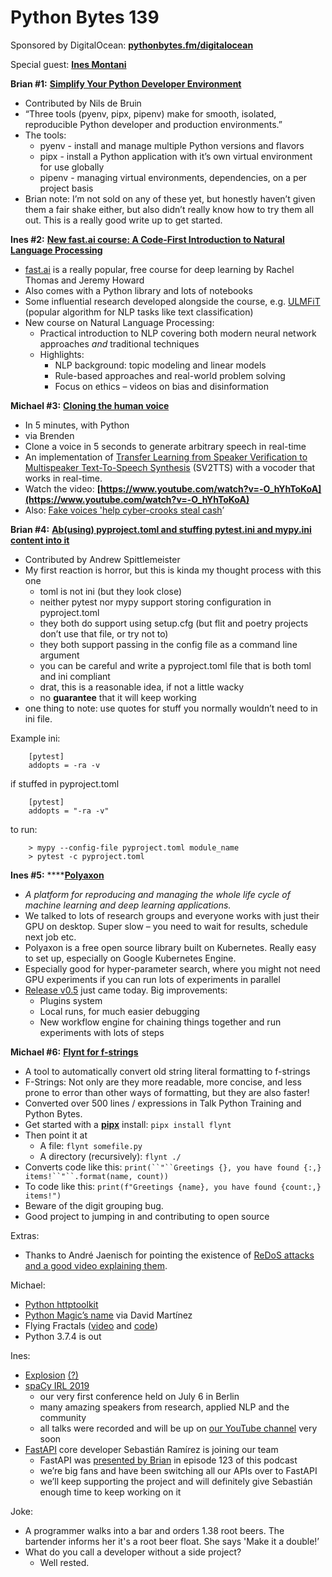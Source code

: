 # Python Bytes 139
Sponsored by DigitalOcean: [**pythonbytes.fm/digitalocean**](https://pythonbytes.fm/digitalocean)

Special guest: [**Ines Montani**](https://twitter.com/_inesmontani)

**Brian #1:** [**Simplify Your Python Developer Environment**](https://medium.com/expedia-group-tech/simplify-your-python-developer-environment-aba90f32dddb)

- Contributed by Nils de Bruin
- “Three tools (pyenv, pipx, pipenv) make for smooth, isolated, reproducible Python developer and production environments.”
- The tools:
	- pyenv - install and manage multiple Python versions and flavors
	- pipx - install a Python application with it’s own virtual environment for use globally
	- pipenv - managing virtual environments, dependencies, on a per project basis
- Brian note: I’m not sold on any of these yet, but honestly haven’t given them a fair shake either, but also didn’t really know how to try them all out. This is a really good write up to get started. 


**Ines #2:** [**New fast.ai course: A Code-First Introduction to Natural Language Processing**](https://www.fast.ai/2019/07/08/fastai-nlp/)

- [fast.ai](http://fast.ai) is a really popular, free course for deep learning by Rachel Thomas and Jeremy Howard
- Also comes with a Python library and lots of notebooks
- Some influential research developed alongside the course, e.g. [ULMFiT](https://arxiv.org/abs/1801.06146) (popular algorithm for NLP tasks like text classification)
- New course on Natural Language Processing:
	- Practical introduction to NLP covering both modern neural network approaches *and* traditional techniques
	- Highlights:
		- NLP background: topic modeling and linear models
		- Rule-based approaches and real-world problem solving
		- Focus on ethics – videos on bias and disinformation

**Michael #3:** [**Cloning the human voice**](https://github.com/CorentinJ/Real-Time-Voice-Cloning)

- In 5 minutes, with Python
- via Brenden
- Clone a voice in 5 seconds to generate arbitrary speech in real-time
- An implementation of [Transfer Learning from Speaker Verification to Multispeaker Text-To-Speech Synthesis](https://arxiv.org/pdf/1806.04558.pdf) (SV2TTS) with a vocoder that works in real-time.
- Watch the video: **[https://www.youtube.com/watch?v=-O_hYhToKoA](https://www.youtube.com/watch?v=-O_hYhToKoA)** 
- Also: [Fake voices 'help cyber-crooks steal cash](https://www.bbc.com/news/technology-48908736)’

**Brian #4:** [**Ab(using) pyproject.toml and stuffing pytest.ini and mypy.ini content into it**](https://www.reddit.com/r/Python/comments/c5jn39/til_you_can_specify_your_mypy_pytest/)

- Contributed by Andrew Spittlemeister 
- My first reaction is horror, but this is kinda my thought process with this one
	- toml is not ini (but they look close)
	- neither pytest nor mypy support storing configuration in pyproject.toml
	- they both do support using setup.cfg (but flit and poetry projects don’t use that file, or try not to)
	- they both support passing in the config file as a command line argument
	- you can be careful and write a pyproject.toml file that is both toml and ini compliant
	- drat, this is a reasonable idea, if not a little wacky
	- no **guarantee** that it will keep working
- one thing to note: use quotes for stuff you normally wouldn’t need to in ini file.

Example ini: 

```
    [pytest]
    addopts = -ra -v
```

if stuffed in pyproject.toml

```
    [pytest]
    addopts = "-ra -v"
```

to run:

```
    > mypy --config-file pyproject.toml module_name
    > pytest -c pyproject.toml
```

**Ines #5:** ****[**Polyaxon**](https://polyaxon.com/)
- *A platform for reproducing and managing the whole life cycle of machine learning and deep learning applications.*
- We talked to lots of research groups and everyone works with just their GPU on desktop. Super slow – you need to wait for results, schedule next job etc.
- Polyaxon is a free open source library built on Kubernetes. Really easy to set up, especially on Google Kubernetes Engine.
- Especially good for hyper-parameter search, where you might not need GPU experiments if you can run lots of experiments in parallel
- [Release v0.5](https://medium.com/polyaxon/polyaxon-v0-5-released-a275a322088b) just came today. Big improvements:
	- Plugins system
	- Local runs, for much easier debugging
	- New workflow engine for chaining things together and run experiments with lots of steps

**Michael #6:** [**Flynt for f-strings**](https://github.com/ikamensh/flynt)

- A tool to automatically convert old string literal formatting to f-strings
- F-Strings: Not only are they more readable, more concise, and less prone to error than other ways of formatting, but they are also faster!
- Converted over 500 lines / expressions in Talk Python Training and Python Bytes.
- Get started with a [**pipx**](https://github.com/pipxproject/pipx) install: `pipx install flynt`
- Then point it at
	- A file: `flynt somefile.py`
	- A directory (recursively): `flynt ./`
- Converts code like this: `print(``"``Greetings {}, you have found {:,} items!``"``.format(name, count))`
- To code like this: `print(f"Greetings {name}, you have found {count:,} items!")`
- Beware of the digit grouping bug.
- Good project to jumping in and contributing to open source

Extras:

- Thanks to André Jaenisch for pointing the existence of [ReDoS attacks and a good video explaining them](https://snyk.io/blog/snyking-in-regular-expression-denial-of-service-vulnerability-exploit-in-the-ms-package/).

Michael:

- [Python httptoolkit](https://httptoolkit.tech/view/python/)
- [Python Magic’s name](https://en.wikipedia.org/wiki/List_of_file_signatures) via David Martínez
- Flying Fractals ([video](https://www.reddit.com/r/Python/comments/c3zifq/raymarching_fractal_video_made_with_python_glsl/) and [code](https://github.com/neozhaoliang/pywonderland))
- Python 3.7.4 is out

Ines:

- [Explosion](https://explosion.ai/) [(?)](https://explosion.ai/)
- [spaCy IRL 2019](https://irl.spacy.io/2019)
	- our very first conference held on July 6 in Berlin
	- many amazing speakers from research, applied NLP and the community
	- all talks were recorded and will be up on [our YouTube channel](http://www.youtube.com/c/ExplosionAI) very soon
- [FastAPI](https://github.com/tiangolo/fastapi) core developer Sebastián Ramírez is joining our team
	- FastAPI was [presented by Brian](https://pythonbytes.fm/episodes/show/123/time-to-right-the-py-wrongs?time_in_sec=855) in episode 123 of this podcast
	- we’re big fans and have been switching all our APIs over to FastAPI
	- we’ll keep supporting the project and will definitely give Sebastián enough time to keep working on it

Joke:

- A programmer walks into a bar and orders 1.38 root beers. The bartender informs her it's a root beer float. She says 'Make it a double!’
- What do you call a developer without a side project?
	- Well rested.
